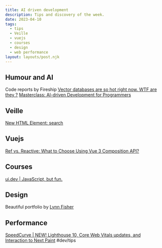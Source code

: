 ```yaml
---
title: AI driven development
description: Tips and discovery of the week.
date: 2023-04-10
tags:
  - tips
  - Veille
  - vuejs
  - courses
  - design
  - web performance
layout: layouts/post.njk
---
```


##  Humour and AI

Code reports by Fireship
[Vector databases are so hot right now. WTF are they ?](https://youtu.be/klTvEwg3oJ4)
[Masterclass: AI-driven Development for Programmers](https://www.youtube.com/watch?v=iO1mwxPNP5A)

## Veille
[New HTML Element: search](https://alvaromontoro.com/blog/68033/new-html-element-search)

## Vuejs
[Ref vs. Reactive: What to Choose Using Vue 3 Composition API?](https://642c2971e838a80008ee0d3b--mokkapps.netlify.app/blog/ref-vs-reactive-what-to-choose-using-vue-3-composition-api/)

## Courses
[ui.dev | JavaScript, but fun.](https://ui.dev/)

## Design
Beautiful portfolio by [Lynn Fisher](https://lynnandtonic.com/)

## Performance
[SpeedCurve | NEW! Lighthouse 10, Core Web Vitals updates, and Interaction to Next Paint](https://www.speedcurve.com/blog/lighthouse-core-web-vitals-updates/)
#dev/tips